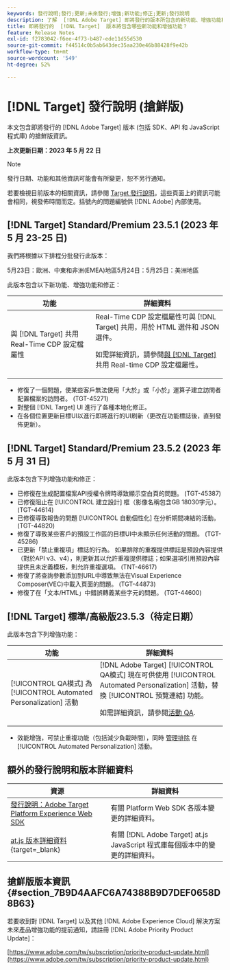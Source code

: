 ```yaml
---
keywords: 發行說明;發行;更新;未來發行;增強;新功能;修正;更新;發行說明
description: 了解  [!DNL Adobe Target] 即將發行的版本所包含的新功能、增強功能和修正，其中包括 SDK、API 和 JavaScript 程式庫。
title: 即將發行的  [!DNL Target]  版本將包含哪些新功能和增強功能？
feature: Release Notes
exl-id: f2783042-f6ee-4f73-b487-ede11d55d530
source-git-commit: f44514c0b5ab643dec35aa230e46b88428f9e42b
workflow-type: tm+mt
source-wordcount: '549'
ht-degree: 52%

---
```


# [!DNL Target] 發行說明 (搶鮮版)

本文包含即將發行的 [!DNL Adobe Target] 版本 (包括 SDK、API 和 JavaScript 程式庫) 的搶鮮版資訊。

**上次更新日期：2023 年 5 月 22 日**

>[!NOTE]
>
>發行日期、功能和其他資訊可能會有所變更，恕不另行通知。
>
>若要檢視目前版本的相關資訊，請參閱 [Target 發行說明](release-notes.md)。這些頁面上的資訊可能會相同，視發佈時間而定。括號內的問題編號供 [!DNL Adobe] 內部使用。

## [!DNL Target] Standard/Premium 23.5.1 (2023 年 5 月 23-25 日)

我們將根據以下排程分批發行此版本：

5月23日：歐洲、中東和非洲(EMEA)地區5月24日：5月25日：美洲地區

此版本包含以下新功能、增強功能和修正：

| 功能 | 詳細資料 |
|--- |--- |
| 與 [!DNL Target] 共用 Real-Time CDP 設定檔屬性 | Real-Time CDP 設定檔屬性可與 [!DNL Target] 共用，用於 HTML 選件和 JSON 選件。<P>如需詳細資訊，請參閱[與  [!DNL Target]](/help/main/c-integrating-target-with-mac/integrating-with-rtcdp.md#rtcdp-profile-attributes) 共用 Real-time CDP 設定檔屬性。 |

* 修復了一個問題，使某些客戶無法使用「大於」或「小於」運算子建立訪問者配置檔案的訪問者。 (TGT-45271)
* 對整個 [!DNL Target] UI 進行了各種本地化修正。
* 在各個位置更新目標UI以進行即將進行的UI刷新（更改在功能標誌後，直到發佈更新）。

## [!DNL Target] Standard/Premium 23.5.2 (2023 年 5 月 31 日)

此版本包含下列增強功能和修正：

* 已修復在生成配置檔案API授權令牌時導致顯示空白頁的問題。 (TGT-45387)
* 已修復阻止在 [!UICONTROL 建立設計] 框（影像名稱包含GB 18030字元）。 (TGT-44614)
* 已修復導致報告的問題 [!UICONTROL 自動個性化] 在分析期間凍結的活動。 (TGT-44820)
* 修復了導致某些客戶的預設工作區的目標UI中未顯示任何活動的問題。 (TGT-45286)
* 已更新「禁止重複項」標誌的行為。 如果排除的重複提供標誌是預設內容提供（對於API v3、v4），則更新其以允許重複提供標誌；如果選項引用預設內容提供且未定義模板，則允許重複選項。 (TNT-46617)
* 修復了將查詢參數添加到URL中導致無法在Visual Experience Composer(VEC)中載入頁面的問題。 (TGT-44873)
* 修復了在「文本/HTML」中錯誤轉義某些字元的問題。 (TGT-44600)

## [!DNL Target] 標準/高級版23.5.3（待定日期）

此版本包含下列增強功能：

| 功能 | 詳細資料 |
|--- |--- |
| [!UICONTROL QA模式] 為 [!UICONTROL Automated Personalization] 活動 | [!DNL Adobe Target] [!UICONTROL QA模式] 現在可供使用 [!UICONTROL Automated Personalization] 活動，替換 [!UICONTROL 預覽連結] 功能。<P>如需詳細資訊，請參閱[活動 QA](/help/main/c-activities/c-activity-qa/activity-qa.md). |

* 效能增強，可禁止重複功能（包括減少負載時間），同時 [管理排除](/help/main/c-activities/t-automated-personalization/managing-exclusions.md#concept_4EF78013F80E48EFA024AE0274C9F037) 在 [!UICONTROL Automated Personalization] 活動。

## 額外的發行說明和版本詳細資料

| 資源 | 詳細資料 |
|--- |--- |
| [發行說明：Adobe Target Platform Experience Web SDK](https://experienceleague.adobe.com/docs/experience-platform/edge/release-notes.html?lang=zh-Hant) | 有關 Platform Web SDK 各版本變更的詳細資料。 |
| [at.js 版本詳細資料](https://experienceleague.corp.adobe.com/docs/target-dev/developer/client-side/at-js-implementation/target-atjs-versions.html){target=_blank} | 有關 [!DNL Adobe Target] at.js JavaScript 程式庫每個版本中的變更的詳細資料。 |

## 搶鮮版版本資訊 {#section_7B9D4AAFC6A74388B9D7DEF0658D8B63}

若要收到對 [!DNL Target] 以及其他 [!DNL Adobe Experience Cloud] 解決方案未來產品增強功能的提前通知，請註冊 [!DNL Adobe Priority Product Update]：

[https://www.adobe.com/tw/subscription/priority-product-update.html](https://www.adobe.com/tw/subscription/priority-product-update.html)
